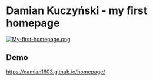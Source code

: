 # Damian Kuczyński - my first homepage

[![My-first-homepage.png](https://i.postimg.cc/7YYBjFCB/My-first-homepage.png)](https://postimg.cc/Sj37Mtf8)

## Demo

 https://damian1603.github.io/homepage/
